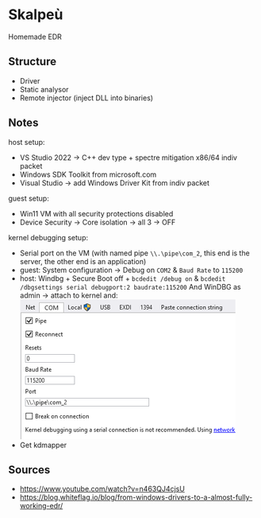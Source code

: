 # Skalpeù

Homemade EDR

## Structure

- Driver
- Static analysor
- Remote injector (inject DLL into binaries)

## Notes

host setup:
- VS Studio 2022 -> C++ dev type + spectre mitigation x86/64 indiv packet
- Windows SDK Toolkit from microsoft.com
- Visual Studio -> add Windows Driver Kit from indiv packet

guest setup:
- Win11 VM with all security protections disabled
- Device Security -> Core isolation -> all 3 -> OFF

kernel debugging setup:
- Serial port on the VM (with named pipe ```\\.\pipe\com_2```, this end is the server, the other end is an application)
- guest: System configuration -> Debug on ```COM2``` & ```Baud Rate``` to ```115200```
- host: Windbg + Secure Boot off + ```bcdedit /debug on``` & ```bcdedit /dbgsettings serial debugport:2 baudrate:115200```
And WinDBG as admin -> attach to kernel and:  
![WinDBG Setup](.imgs/windbg_setup.png)
- Get kdmapper

## Sources

- https://www.youtube.com/watch?v=n463QJ4cjsU
- https://blog.whiteflag.io/blog/from-windows-drivers-to-a-almost-fully-working-edr/